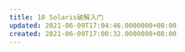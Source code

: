 ```yaml
---
title: 10 Solaris破解入门
updated: 2021-06-09T17:04:46.0000000+08:00
created: 2021-06-09T17:00:32.0000000+08:00
---
```


